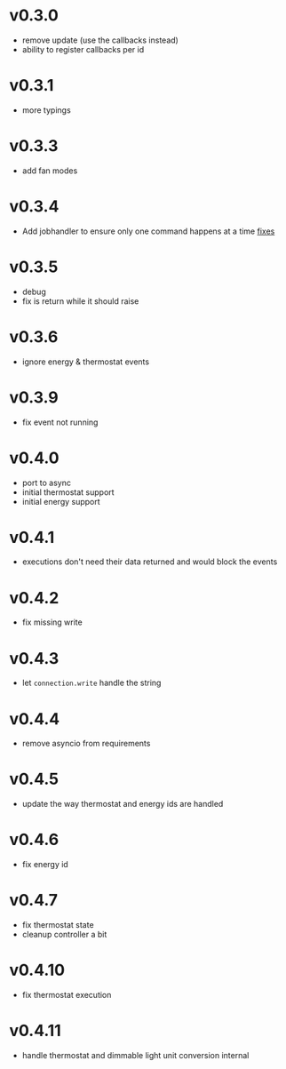 # v0.3.0

- remove update (use the callbacks instead)
- ability to register callbacks per id

# v0.3.1

- more typings

# v0.3.3

- add fan modes

# v0.3.4

- Add jobhandler to ensure only one command happens at a time [fixes](https://github.com/home-assistant/core/issues/134840)

# v0.3.5

- debug
- fix is return while it should raise

# v0.3.6

- ignore energy & thermostat events

# v0.3.9

- fix event not running

# v0.4.0

- port to async
- initial thermostat support
- initial energy support

# v0.4.1

- executions don't need their data returned and would block the events

# v0.4.2

- fix missing write

# v0.4.3

- let `connection.write` handle the string

# v0.4.4

- remove asyncio from requirements

# v0.4.5

- update the way thermostat and energy ids are handled

# v0.4.6

- fix energy id

# v0.4.7

- fix thermostat state
- cleanup controller a bit

# v0.4.10

- fix thermostat execution

# v0.4.11

- handle thermostat and dimmable light unit conversion internal
